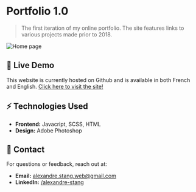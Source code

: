 # Portfolio 1.0

> The first iteration of my online portfolio. The site features links to various projects made prior to 2018.

![Home page](/og-image.png)

## 🚀 Live Demo

This website is currently hosted on Github and is available in both French and English. [Click here to visit the site!](https://alexandrestang.github.io/portfolio_v1/)

## ⚡ Technologies Used

- **Frontend:** Javacript, SCSS, HTML
- **Design:** Adobe Photoshop

## 📩 Contact

For questions or feedback, reach out at:

- **Email:** alexandre.stang.web@gmail.com
- **LinkedIn:** [/alexandre-stang](https://www.linkedin.com/in/alexandre-stang-163208a7/)
